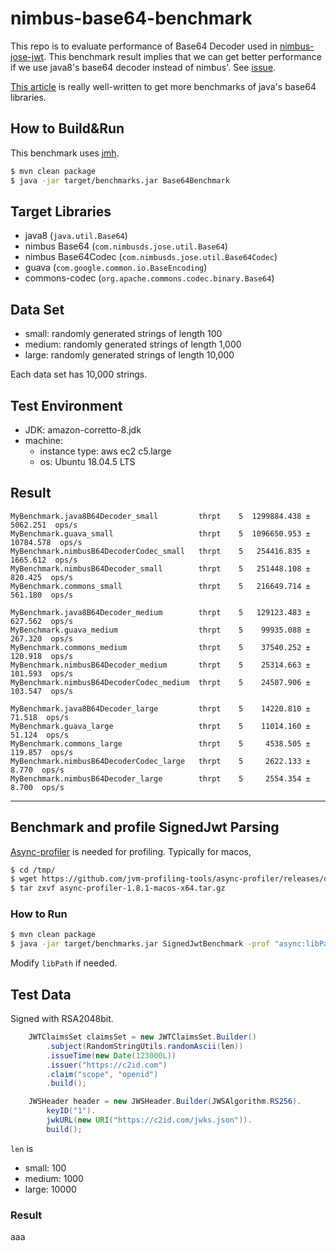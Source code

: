 # nimbus-base64-benchmark
This repo is to evaluate performance of Base64 Decoder used in [nimbus-jose-jwt](https://bitbucket.org/connect2id/nimbus-jose-jwt/).
This benchmark result implies that we can get better performance if we use java8's base64 decoder instead of nimbus'.
See [issue](https://bitbucket.org/connect2id/nimbus-jose-jwt/issues/380/switch-to-java8s-base64-decoder-for).

[This article](http://java-performance.info/base64-encoding-and-decoding-performance) is really well-written
to get more benchmarks of java's base64 libraries.

## How to Build&Run
This benchmark uses [jmh](https://openjdk.java.net/projects/code-tools/jmh/).
```bash
$ mvn clean package
$ java -jar target/benchmarks.jar Base64Benchmark
```

## Target Libraries
- java8 (`java.util.Base64`)
- nimbus Base64 (`com.nimbusds.jose.util.Base64`)
- nimbus Base64Codec (`com.nimbusds.jose.util.Base64Codec`)
- guava (`com.google.common.io.BaseEncoding`)
- commons-codec (`org.apache.commons.codec.binary.Base64`)

## Data Set
- small: randomly generated strings of length 100 
- medium: randomly generated strings of length 1,000
- large: randomly generated strings of length 10,000

Each data set has 10,000 strings.


## Test Environment
- JDK: amazon-corretto-8.jdk
- machine: 
  - instance type: aws ec2 c5.large
  - os: Ubuntu 18.04.5 LTS

## Result
```
MyBenchmark.java8B64Decoder_small         thrpt    5  1299884.438 ±  5062.251  ops/s
MyBenchmark.guava_small                   thrpt    5  1096650.953 ± 10784.578  ops/s
MyBenchmark.nimbusB64DecoderCodec_small   thrpt    5   254416.835 ±  1665.612  ops/s
MyBenchmark.nimbusB64Decoder_small        thrpt    5   251448.108 ±   820.425  ops/s
MyBenchmark.commons_small                 thrpt    5   216649.714 ±   561.180  ops/s
```

```
MyBenchmark.java8B64Decoder_medium        thrpt    5   129123.483 ±   627.562  ops/s
MyBenchmark.guava_medium                  thrpt    5    99935.088 ±   267.320  ops/s
MyBenchmark.commons_medium                thrpt    5    37540.252 ±   120.918  ops/s
MyBenchmark.nimbusB64Decoder_medium       thrpt    5    25314.663 ±   101.593  ops/s
MyBenchmark.nimbusB64DecoderCodec_medium  thrpt    5    24507.906 ±   103.547  ops/s
```

```
MyBenchmark.java8B64Decoder_large         thrpt    5    14220.810 ±    71.518  ops/s
MyBenchmark.guava_large                   thrpt    5    11014.160 ±    51.124  ops/s
MyBenchmark.commons_large                 thrpt    5     4538.505 ±   119.857  ops/s
MyBenchmark.nimbusB64DecoderCodec_large   thrpt    5     2622.133 ±     8.770  ops/s
MyBenchmark.nimbusB64Decoder_large        thrpt    5     2554.354 ±     8.700  ops/s
```

---

## Benchmark and profile SignedJwt Parsing
[Async-profiler](https://github.com/jvm-profiling-tools/async-profiler) is needed for profiling.
Typically for macos,
```bash
$ cd /tmp/
$ wget https://github.com/jvm-profiling-tools/async-profiler/releases/download/v1.8.1/async-profiler-1.8.1-macos-x64.tar.gz
$ tar zxvf async-profiler-1.8.1-macos-x64.tar.gz
```

### How to Run
```bash
$ mvn clean package
$ java -jar target/benchmarks.jar SignedJwtBenchmark -prof "async:libPath=/tmp/async-profiler-1.8.1-macos-x64/build/libasyncProfiler.so;output=flamegraph" 
```
Modify `libPath` if needed.

## Test Data
Signed with RSA2048bit.
```java
    JWTClaimsSet claimsSet = new JWTClaimsSet.Builder()
        .subject(RandomStringUtils.randomAscii(len))
        .issueTime(new Date(123000L))
        .issuer("https://c2id.com")
        .claim("scope", "openid")
        .build();

    JWSHeader header = new JWSHeader.Builder(JWSAlgorithm.RS256).
        keyID("1").
        jwkURL(new URI("https://c2id.com/jwks.json")).
        build();
```
`len` is
- small: 100
- medium: 1000
- large: 10000  


### Result
aaa
